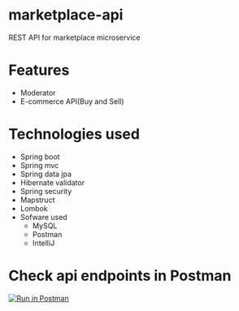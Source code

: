 # marketplace-api
REST API for marketplace microservice

# Features
  - Moderator
  - E-commerce API(Buy and Sell)

# Technologies used
  - Spring boot
  - Spring mvc
  - Spring data jpa
  - Hibernate validator
  - Spring security
  - Mapstruct
  - Lombok
  - Sofware used
      - MySQL
      - Postman
      - IntelliJ
# Check api endpoints in Postman
[![Run in Postman](https://run.pstmn.io/button.svg)](https://app.getpostman.com/run-collection/26932885-bd813a56-8efd-4ce1-a019-1a2259b12090?action=collection%2Ffork&source=rip_markdown&collection-url=entityId%3D26932885-bd813a56-8efd-4ce1-a019-1a2259b12090%26entityType%3Dcollection%26workspaceId%3D8b17275e-bbec-484d-b763-3e88a3f91e7f)
